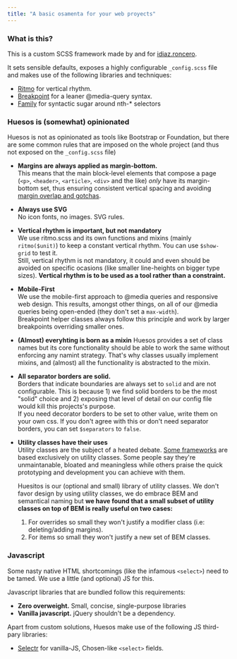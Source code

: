 ```yaml
---
title: "A basic osamenta for your web proyects"
---
```


### What is this?

This is a custom SCSS framework made by and for [idiaz.roncero](http://idiazroncero.com).

It sets sensible defaults, exposes a highly configurable `_config.scss` file and makes use of the following libraries and techniques:

- [Ritmo](https://github.com/marzeelabs/ritmo) for vertical rhythm.
- [Breakpoint](http://breakpoint-sass.com/) for a leaner @media-query syntax.
- [Family](https://lukyvj.github.io/family.scss/) for syntactic sugar around nth-* selectors

### Huesos is (somewhat) opinionated

Huesos is not as opinionated as tools like Bootstrap or Foundation, but there are some common rules that are imposed on the whole project (and thus not exposed on the `_config.scss` file)

- __Margins are always applied as margin-bottom.__  
  This means that the main block-level elements that compose a page (`<p>`, `<header>`, `<article>`, `<div>` and the like) *only* have its margin-bottom set, thus ensuring consistent vertical spacing and avoiding [margin overlap and gotchas](https://www.smashingmagazine.com/2019/07/margins-in-css/).


- __Always use SVG__  
  No icon fonts, no images. SVG rules.


- __Vertical rhythm is important, but not mandatory__  
  We use ritmo.scss and its own functions and mixins (mainly `ritmo($unit)`) to keep a constant vertical rhythm. You can use `$show-grid` to test it.  
  Still, vertical rhythm is not mandatory, it could and even should be avoided on specific ocasions (like smaller line-heights on bigger type sizes). __Vertical rhythm is to be used as a tool rather than a constraint.__


- __Mobile-First__  
  We use the mobile-first approach to @media queries and responsive web design. This results, amongst other things, on all of our @media queries being open-ended (they don't set a `max-width`).  
  Breakpoint helper classes always follow this principle and work by larger breakpoints overriding smaller ones.

- __(Almost) everyhting is born as a mixin__
  Huesos provides a set of class names but its core functionality should be able to work the same without enforcing any namint strategy. That's why classes usually implement mixins, and (almost) all the functionality is abstracted to the mixin. 


- __All separator borders are solid.__  
  Borders that indicate boundaries are always set to `solid` and are not configurable. This is because 1) we find solid borders to be the most "solid" choice and 2) exposing that level of detail on our config file would kill this projects's purpose.  
  If you need decorator borders to be set to other value, write them on your own css. If you don't agree with this or don't need separator borders, you can set `$separators` to `false`.


- __Utility classes have their uses__  
  Utility classes are the subject of a heated debate. [Some frameworks](https://tachyons.io/) are based exclusively on utility classes. Some people say they're unmaintanable, bloated and meaningless while others praise the quick prototyping and development you can achieve with them.

  Huesitos is our (optional and small) library of utility classes. We don't favor design by using utility classes, we do embrace BEM and semantical naming but __we have found that a small subset of utility classes on top of BEM is really useful on two cases:__

  1. For overrides so small they won't justify a modifier class (i.e: deleting/adding margins).
  2. For items so small they won't justify a new set of BEM classes.



### Javascript

Some nasty native HTML shortcomings (like the infamous `<select>`) need to be tamed. We use a little (and optional) JS for this.

Javascript libraries that are bundled follow this requirements:

- __Zero overweight.__ Small, concise, single-purpose libraries
- __Vanilla javascript.__ jQuery shouldn't be a dependency.

Apart from custom solutions, Huesos make use of the following JS third-pary libraries:

- [Selectr](https://github.com/Mobius1/Selectr) for vanilla-JS, Chosen-like `<select>` fields.
